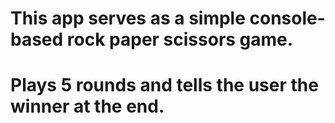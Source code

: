 # This app serves as a simple console-based rock paper scissors game.
# Plays 5 rounds and tells the user the winner at the end.